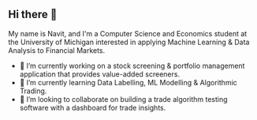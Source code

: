 ## Hi there 👋

My name is Navit, and I'm a Computer Science and Economics student at the University of Michigan interested in applying Machine Learning & Data Analysis to Financial Markets.

- 🔭 I’m currently working on a stock screening & portfolio management application that provides value-added screeners.
- 🌱 I’m currently learning Data Labelling, ML Modelling & Algorithmic Trading.
- 👯 I’m looking to collaborate on building a trade algorithm testing software with a dashboard for trade insights.

<!--
**itznavitum/itznavitum** is a ✨ _special_ ✨ repository because its `README.md` (this file) appears on your GitHub profile.

Here are some ideas to get you started:

- 🔭 I’m currently working on ...
- 🌱 I’m currently learning ...
- 👯 I’m looking to collaborate on ...
- 🤔 I’m looking for help with ...
- 💬 Ask me about ...
- 📫 How to reach me: ...
- 😄 Pronouns: ...
- ⚡ Fun fact: ...
-->
